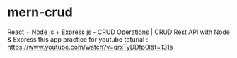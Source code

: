 # mern-crud
React + Node js + Express js - CRUD Operations | CRUD Rest API with Node &amp; Express
this app practice for youtube toturial : https://www.youtube.com/watch?v=qrxTyDDfp0I&t=131s
